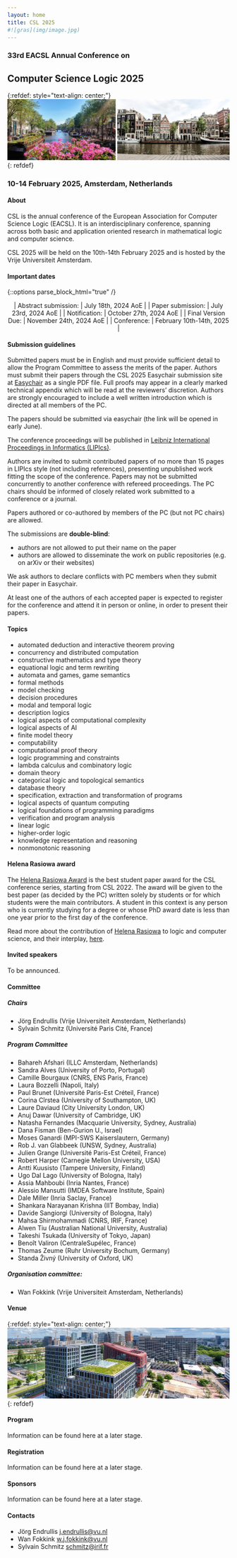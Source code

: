```yaml
---
layout: home
title: CSL 2025
#![gras](img/image.jpg)
---
```


### 33rd EACSL Annual Conference on

## Computer Science Logic 2025

{:refdef: style="text-align: center;"}
![My Image](/assets/images/amsterdam12.jpg)
{: refdef}

### 10-14 February 2025, Amsterdam, Netherlands

#### About

CSL is the annual conference of the European Association for Computer Science Logic (EACSL).
It is an interdisciplinary conference, spanning across both basic and application oriented research in mathematical logic and computer science.

CSL 2025 will be held on the 10th-14th February 2025 and is hosted by the Vrije Universiteit Amsterdam.

#### Important dates

{::options parse_block_html="true" /}
<div align="center">

| Abstract submission: | July 18th, 2024 AoE |
| Paper submission: | July 23rd, 2024 AoE |
| Notification: | October 27th, 2024 AoE |
| Final Version Due: | November 24th, 2024 AoE |
| Conference: | February 10th-14th, 2025 |

</div>

#### Submission guidelines

Submitted papers must be in English and must provide sufficient detail to allow the Program Committee to assess the merits of the paper.
Authors must submit their papers through the CSL 2025 Easychair submission site at [Easychair](https://easychair.org/my/conference?conf=csl2025) as a single PDF file.
Full proofs may appear in a clearly marked technical appendix which will be read at the reviewers’ discretion.
Authors are strongly encouraged to include a well written introduction which is directed at all members of the PC.

The papers should be submitted via easychair (the link will be opened in early June).

The conference proceedings will be published in [Leibniz International Proceedings in Informatics (LIPIcs)](https://submission.dagstuhl.de/documentation/authors).

Authors are invited to submit contributed papers of no more than 15 pages in LIPIcs style (not including references), presenting unpublished work fitting the scope of the conference.
Papers may not be submitted concurrently to another conference with refereed proceedings. The PC chairs should be informed of closely related work submitted to a conference or a journal.

Papers authored or co-authored by members of the PC (but not PC chairs) are allowed.

The submissions are **double-blind**:

- authors are not allowed to put their name on the paper
- authors are allowed to disseminate the work on public repositories (e.g. on arXiv or their websites)

We ask authors to declare conflicts with PC members when they submit their paper in Easychair.

At least one of the authors of each accepted paper is expected to register for the conference and attend it in person or online, in order to present their papers.

#### Topics

- automated deduction and interactive theorem proving
- concurrency and distributed computation
- constructive mathematics and type theory
- equational logic and term rewriting
- automata and games, game semantics
- formal methods
- model checking
- decision procedures
- modal and temporal logic
- description logics
- logical aspects of computational complexity
- logical aspects of AI
- finite model theory
- computability
- computational proof theory
- logic programming and constraints
- lambda calculus and combinatory logic
- domain theory
- categorical logic and topological semantics
- database theory
- specification, extraction and transformation of programs
- logical aspects of quantum computing
- logical foundations of programming paradigms
- verification and program analysis
- linear logic
- higher-order logic
- knowledge representation and reasoning
- nonmonotonic reasoning

#### Helena Rasiowa award

The [Helena Rasiowa Award](https://www.eacsl.org/?page_id=1111) is the best student paper award for the CSL conference series, starting from CSL 2022.
The award will be given to the best paper (as decided by the PC) written solely by students or for which students were the main contributors.
A student in this context is any person who is currently studying for a degree or whose PhD award date is less than one year prior to the first day of the conference.

Read more about the contribution of [Helena Rasiowa](https://en.wikipedia.org/wiki/Helena_Rasiowa) to logic and computer science, and their interplay, [here](https://www.eacsl.org/?page_id=1104).

#### Invited speakers

To be announced.

#### Committee

##### Chairs

- Jörg Endrullis (Vrije Universiteit Amsterdam, Netherlands)
- Sylvain Schmitz (Université Paris Cité, France)

##### Program Committee

- Bahareh Afshari (ILLC Amsterdam, Netherlands)
- Sandra Alves (University of Porto, Portugal)
- Camille Bourgaux (CNRS, ENS Paris, France)
- Laura Bozzelli (Napoli, Italy)
- Paul Brunet (Université Paris-Est Créteil, France)
- Corina Cîrstea (University of Southampton, UK)
- Laure Daviaud (City University London, UK)
- Anuj Dawar (University of Cambridge, UK)
- Natasha Fernandes (Macquarie University, Sydney, Australia)
- Dana Fisman (Ben-Gurion U., Israel)
- Moses Ganardi (MPI-SWS Kaiserslautern, Germany)
- Rob J. van Glabbeek (UNSW, Sydney, Australia)
- Julien Grange (Université Paris-Est Créteil, France)
- Robert Harper (Carnegie Mellon University, USA)
- Antti Kuusisto (Tampere University, Finland)
- Ugo Dal Lago (University of Bologna, Italy)
- Assia Mahboubi (Inria Nantes, France)
- Alessio Mansutti (IMDEA Software Institute, Spain)
- Dale Miller (Inria Saclay, France)
- Shankara Narayanan Krishna (IIT Bombay, India)
- Davide Sangiorgi (University of Bologna, Italy)
- Mahsa Shirmohammadi (CNRS, IRIF, France)
- Alwen Tiu (Australian National University, Australia)
- Takeshi Tsukada (University of Tokyo, Japan)
- Benoît Valiron (CentraleSupélec, France)
- Thomas Zeume (Ruhr University Bochum, Germany)
- Standa Živný (University of Oxford, UK)

##### Organisation committee:

- Wan Fokkink (Vrije Universiteit Amsterdam, Netherlands)

#### Venue

{:refdef: style="text-align: center;"}
![My Image](/assets/images/campus.jpg)
{: refdef}

#### Program

Information can be found here at a later stage.

#### Registration

Information can be found here at a later stage.

#### Sponsors

Information can be found here at a later stage.

#### Contacts

- Jörg Endrullis [j.endrullis@vu.nl](mailto:j.endrullis@vu.nl)
- Wan Fokkink [w.j.fokkink@vu.nl](mailto:w.j.fokkink@vu.nl)
- Sylvain Schmitz [schmitz@irif.fr](mailto:schmitz@irif.fr)
